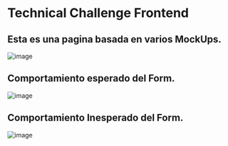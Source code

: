 # Technical Challenge Frontend

## Esta es una pagina basada en varios MockUps.
![image](https://user-images.githubusercontent.com/37275050/96089404-2ba7be80-0e9d-11eb-98b7-2c4f724e3139.png)

## Comportamiento esperado del Form.
![image](https://user-images.githubusercontent.com/37275050/96089694-98bb5400-0e9d-11eb-801a-fca5dc7c6c38.png)

## Comportamiento Inesperado del Form.
![image](https://user-images.githubusercontent.com/37275050/96089587-6b6ea600-0e9d-11eb-851c-2ca04481eb2c.png)
